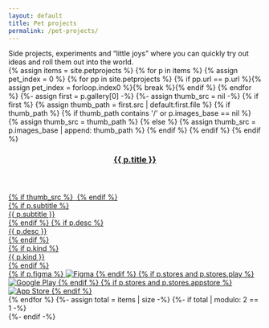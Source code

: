 ```yaml
---
layout: default
title: Pet projects
permalink: /pet-projects/
---
```

<!-- краткое описание раздела, как «лейбл кейса», но только текст -->
<div class="pet-meta">
  <div class="case-summary2">
    Side projects, experiments and “little joys” where you can quickly try out ideas and roll them out into the world.
  </div>
</div>
<div class="pp-grid">
  {% assign items = site.petprojects %}
  {% for p in items %}
    {% assign pet_index = 0 %}
    {% for pp in site.petprojects %}
      {% if pp.url == p.url %}{% assign pet_index = forloop.index0 %}{% break %}{% endif %}
    {% endfor %}
    {%- assign first = p.gallery[0] -%}
    {%- assign thumb_src = nil -%}
    {% if first %}
      {% assign thumb_path = first.src | default:first.file %}
      {% if thumb_path %}
        {% if thumb_path contains '/' or p.images_base == nil %}
          {% assign thumb_src = thumb_path %}
        {% else %}
          {% assign thumb_src = p.images_base | append: thumb_path %}
        {% endif %}
      {% endif %}
    {% endif %}
    <a class="pp-item" href="javascript:void(0)" onclick="openPetGallery({{ pet_index }}, 0)">
      <article class="pp-card">
        <!-- Шапка -->
        <header class="pp-header">
          <img class="pp-icon" src="{{ site.baseurl }}{{ p.icon }}" alt="">
          <h3 class="pp-title">{{ p.title }}</h3>
        </header>
        <!-- Тело: слева медиа, справа текст + футер, приклеенный к низу -->
        <div class="pp-body">
          <div class="pp-media">
            {% if thumb_src %}
              <img src="{{ site.baseurl }}{{ thumb_src }}" alt="">
            {% endif %}
          </div>
          <div class="pp-side">
            <div class="pp-text">
              {% if p.subtitle %}<div class="pp-subtitle">{{ p.subtitle }}</div>{% endif %}
              {% if p.desc %}<div class="pp-desc">{{ p.desc }}</div>{% endif %}
            </div>
            <div class="pp-footer">
              {% if p.kind %}<div class="pp-kind">{{ p.kind }}</div>{% endif %}
              <div class="pp-links">
                {% if p.figma %}
                  <img src="{{ site.baseurl }}/ui/stores/figma.svg" alt="Figma">
                {% endif %}
                {% if p.stores and p.stores.play %}
                  <img src="{{ site.baseurl }}/ui/stores/googleplay.svg" alt="Google Play">
                {% endif %}
                {% if p.stores and p.stores.appstore %}
                  <img src="{{ site.baseurl }}/ui/stores/appstore.svg" alt="App Store">
                {% endif %}
              </div>
            </div>
          </div>
        </div>
      </article>
    </a>
  {% endfor %}
  {%- assign total = items | size -%}
  {%- if total | modulo: 2 == 1 -%}
    <!-- Пустая плашка-заполнитель для выравнивания второй колонки последней строки -->
    <div class="pp-filler" aria-hidden="true"></div>
  {%- endif -%}
</div>
<!-- используем общий lightbox из default.html -->
<div id="lightbox" class="lightbox" style="display:none;">
  <div class="lightbox-bg" onclick="closeLightbox()"></div>
  <div class="lightbox-content">
    <button class="lightbox-close" onclick="closeLightbox()" aria-label="Close">
      <img src="{{ site.baseurl }}/ui/lightbox_close.svg" width="36" height="36" alt="Close">
    </button>
    <button class="lightbox-arrow left" onclick="lightboxPrev()" aria-label="Previous">
      <img src="{{ site.baseurl }}/ui/lightbox_arrow_left.svg" width="36" height="36" alt="Prev">
    </button>
    <img id="lightbox-img" class="lightbox-img" src="">
    <button class="lightbox-arrow right" onclick="lightboxNext()" aria-label="Next">
      <img src="{{ site.baseurl }}/ui/lightbox_arrow_right.svg" width="36" height="36" alt="Next">
    </button>
    <div id="lightbox-caption" class="lightbox-caption"></div>
  </div>
</div>
